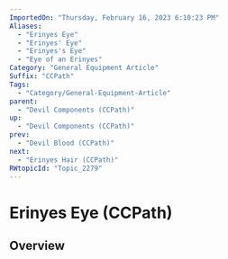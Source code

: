 ```yaml
---
ImportedOn: "Thursday, February 16, 2023 6:10:23 PM"
Aliases:
  - "Erinyes Eye"
  - "Erinyes' Eye"
  - "Erinyes's Eye"
  - "Eye of an Erinyes"
Category: "General Equipment Article"
Suffix: "CCPath"
Tags:
  - "Category/General-Equipment-Article"
parent:
  - "Devil Components (CCPath)"
up:
  - "Devil Components (CCPath)"
prev:
  - "Devil Blood (CCPath)"
next:
  - "Erinyes Hair (CCPath)"
RWtopicId: "Topic_2279"
---
```

# Erinyes Eye (CCPath)
## Overview
